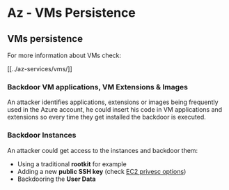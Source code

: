 # Az - VMs Persistence

## VMs persistence

For more information about VMs check:

[[../az-services/vms/]]

### Backdoor VM applications, VM Extensions & Images 

An attacker identifies applications, extensions or images being frequently used in the Azure account, he could insert his code in VM applications and extensions so every time they get installed the backdoor is executed.

### Backdoor Instances 

An attacker could get access to the instances and backdoor them:

- Using a traditional **rootkit** for example
- Adding a new **public SSH key** (check [EC2 privesc options](https://cloud.hacktricks.wiki/en/pentesting-cloud/aws-security/aws-privilege-escalation/aws-ec2-privesc.html))
- Backdooring the **User Data**


